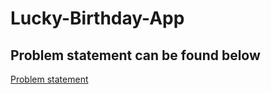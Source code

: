 # Lucky-Birthday-App

## Problem statement can be found below

<a href="https://github.com/neogcamp/build/blob/main/basics/is-your-birthday-lucky.md">Problem statement</a>
